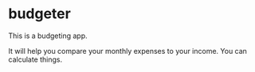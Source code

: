 # budgeter

This is a budgeting app.

It will help you compare your monthly expenses to your income.
You can calculate things.